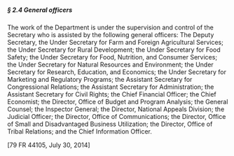 ##### § 2.4 General officers #####

The work of the Department is under the supervision and control of the Secretary who is assisted by the following general officers: The Deputy Secretary, the Under Secretary for Farm and Foreign Agricultural Services; the Under Secretary for Rural Development; the Under Secretary for Food Safety; the Under Secretary for Food, Nutrition, and Consumer Services; the Under Secretary for Natural Resources and Environment; the Under Secretary for Research, Education, and Economics; the Under Secretary for Marketing and Regulatory Programs; the Assistant Secretary for Congressional Relations; the Assistant Secretary for Administration; the Assistant Secretary for Civil Rights; the Chief Financial Officer; the Chief Economist; the Director, Office of Budget and Program Analysis; the General Counsel; the Inspector General; the Director, National Appeals Division; the Judicial Officer; the Director, Office of Communications; the Director, Office of Small and Disadvantaged Business Utilization; the Director, Office of Tribal Relations; and the Chief Information Officer.

[79 FR 44105, July 30, 2014]